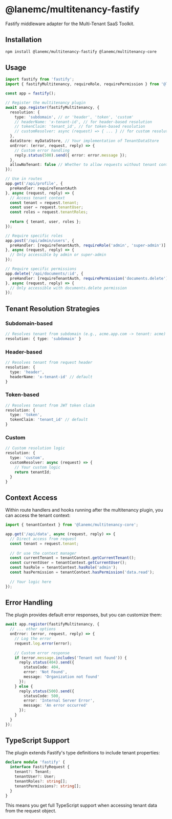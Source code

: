 # @lanemc/multitenancy-fastify

Fastify middleware adapter for the Multi-Tenant SaaS Toolkit.

## Installation

```bash
npm install @lanemc/multitenancy-fastify @lanemc/multitenancy-core
```

## Usage

```typescript
import fastify from 'fastify';
import { fastifyMultitenancy, requireRole, requirePermission } from '@lanemc/multitenancy-fastify';

const app = fastify();

// Register the multitenancy plugin
await app.register(fastifyMultitenancy, {
  resolution: {
    type: 'subdomain', // or 'header', 'token', 'custom'
    // headerName: 'x-tenant-id', // for header-based resolution
    // tokenClaim: 'tenant_id', // for token-based resolution
    // customResolver: async (request) => { ... } // for custom resolution
  },
  dataStore: myDataStore, // Your implementation of TenantDataStore
  onError: (error, request, reply) => {
    // Custom error handling
    reply.status(500).send({ error: error.message });
  },
  allowNoTenant: false // Whether to allow requests without tenant context
});

// Use in routes
app.get('/api/profile', {
  preHandler: requireTenantAuth
}, async (request, reply) => {
  // Access tenant context
  const tenant = request.tenant;
  const user = request.tenantUser;
  const roles = request.tenantRoles;
  
  return { tenant, user, roles };
});

// Require specific roles
app.post('/api/admin/users', {
  preHandler: [requireTenantAuth, requireRole('admin', 'super-admin')]
}, async (request, reply) => {
  // Only accessible by admin or super-admin
});

// Require specific permissions
app.delete('/api/documents/:id', {
  preHandler: [requireTenantAuth, requirePermission('documents.delete')]
}, async (request, reply) => {
  // Only accessible with documents.delete permission
});
```

## Tenant Resolution Strategies

### Subdomain-based
```typescript
// Resolves tenant from subdomain (e.g., acme.app.com -> tenant: acme)
resolution: { type: 'subdomain' }
```

### Header-based
```typescript
// Resolves tenant from request header
resolution: { 
  type: 'header',
  headerName: 'x-tenant-id' // default
}
```

### Token-based
```typescript
// Resolves tenant from JWT token claim
resolution: { 
  type: 'token',
  tokenClaim: 'tenant_id' // default
}
```

### Custom
```typescript
// Custom resolution logic
resolution: { 
  type: 'custom',
  customResolver: async (request) => {
    // Your custom logic
    return tenantId;
  }
}
```

## Context Access

Within route handlers and hooks running after the multitenancy plugin, you can access the tenant context:

```typescript
import { tenantContext } from '@lanemc/multitenancy-core';

app.get('/api/data', async (request, reply) => {
  // Direct access from request
  const tenant = request.tenant;
  
  // Or use the context manager
  const currentTenant = tenantContext.getCurrentTenant();
  const currentUser = tenantContext.getCurrentUser();
  const hasRole = tenantContext.hasRole('admin');
  const hasPermission = tenantContext.hasPermission('data.read');
  
  // Your logic here
});
```

## Error Handling

The plugin provides default error responses, but you can customize them:

```typescript
await app.register(fastifyMultitenancy, {
  // ... other options
  onError: (error, request, reply) => {
    // Log the error
    request.log.error(error);
    
    // Custom error response
    if (error.message.includes('Tenant not found')) {
      reply.status(404).send({
        statusCode: 404,
        error: 'Not Found',
        message: 'Organization not found'
      });
    } else {
      reply.status(500).send({
        statusCode: 500,
        error: 'Internal Server Error',
        message: 'An error occurred'
      });
    }
  }
});
```

## TypeScript Support

The plugin extends Fastify's type definitions to include tenant properties:

```typescript
declare module 'fastify' {
  interface FastifyRequest {
    tenant?: Tenant;
    tenantUser?: User;
    tenantRoles?: string[];
    tenantPermissions?: string[];
  }
}
```

This means you get full TypeScript support when accessing tenant data from the request object.